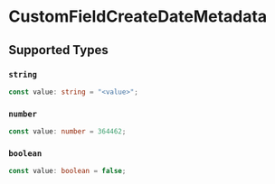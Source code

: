 # CustomFieldCreateDateMetadata


## Supported Types

### `string`

```typescript
const value: string = "<value>";
```

### `number`

```typescript
const value: number = 364462;
```

### `boolean`

```typescript
const value: boolean = false;
```

